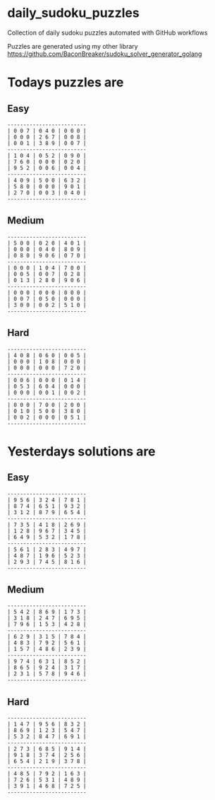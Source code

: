 
# daily_sudoku_puzzles 

Collection of daily sudoku puzzles automated with GitHub workflows 

Puzzles are generated using my other library https://github.com/BaconBreaker/sudoku_solver_generator_golang 
 

# Todays puzzles are 

## Easy 

```
-------------------------
| 0 0 7 | 0 4 0 | 0 0 0 | 
| 0 0 0 | 2 6 7 | 0 0 8 | 
| 0 0 1 | 3 8 9 | 0 0 7 | 
-------------------------
| 1 0 4 | 0 5 2 | 0 9 0 | 
| 7 6 0 | 0 0 0 | 0 2 0 | 
| 9 5 2 | 0 0 6 | 0 0 4 | 
-------------------------
| 4 0 9 | 5 0 0 | 6 3 2 | 
| 5 8 0 | 0 0 0 | 9 0 1 | 
| 2 7 0 | 0 0 3 | 0 4 0 | 
-------------------------
```
## Medium 

```
-------------------------
| 5 0 0 | 0 2 0 | 4 0 1 | 
| 0 0 0 | 0 4 0 | 8 0 9 | 
| 0 8 0 | 9 0 6 | 0 7 0 | 
-------------------------
| 0 0 0 | 1 0 4 | 7 0 0 | 
| 0 0 5 | 0 0 7 | 0 2 8 | 
| 0 1 3 | 2 8 0 | 9 0 6 | 
-------------------------
| 0 0 0 | 0 0 0 | 0 0 0 | 
| 0 0 7 | 0 5 0 | 0 0 0 | 
| 3 0 0 | 0 0 2 | 5 1 0 | 
-------------------------
```
## Hard 

```
-------------------------
| 4 0 8 | 0 6 0 | 0 0 5 | 
| 0 0 0 | 1 0 8 | 0 0 0 | 
| 0 0 0 | 0 0 0 | 7 2 0 | 
-------------------------
| 0 0 6 | 0 0 0 | 0 1 4 | 
| 0 5 3 | 6 0 4 | 0 0 0 | 
| 0 0 0 | 0 0 1 | 0 0 2 | 
-------------------------
| 0 0 0 | 7 0 0 | 2 0 0 | 
| 0 1 0 | 5 0 0 | 3 8 0 | 
| 0 0 2 | 0 0 0 | 0 5 1 | 
-------------------------
```
# Yesterdays solutions are 

## Easy 

```
-------------------------
| 9 5 6 | 3 2 4 | 7 8 1 | 
| 8 7 4 | 6 5 1 | 9 3 2 | 
| 3 1 2 | 8 7 9 | 6 5 4 | 
-------------------------
| 7 3 5 | 4 1 8 | 2 6 9 | 
| 1 2 8 | 9 6 7 | 3 4 5 | 
| 6 4 9 | 5 3 2 | 1 7 8 | 
-------------------------
| 5 6 1 | 2 8 3 | 4 9 7 | 
| 4 8 7 | 1 9 6 | 5 2 3 | 
| 2 9 3 | 7 4 5 | 8 1 6 | 
-------------------------
```
## Medium 

```
-------------------------
| 5 4 2 | 8 6 9 | 1 7 3 | 
| 3 1 8 | 2 4 7 | 6 9 5 | 
| 7 9 6 | 1 5 3 | 4 2 8 | 
-------------------------
| 6 2 9 | 3 1 5 | 7 8 4 | 
| 4 8 3 | 7 9 2 | 5 6 1 | 
| 1 5 7 | 4 8 6 | 2 3 9 | 
-------------------------
| 9 7 4 | 6 3 1 | 8 5 2 | 
| 8 6 5 | 9 2 4 | 3 1 7 | 
| 2 3 1 | 5 7 8 | 9 4 6 | 
-------------------------
```
## Hard 

```
-------------------------
| 1 4 7 | 9 5 6 | 8 3 2 | 
| 8 6 9 | 1 2 3 | 5 4 7 | 
| 5 3 2 | 8 4 7 | 6 9 1 | 
-------------------------
| 2 7 3 | 6 8 5 | 9 1 4 | 
| 9 1 8 | 3 7 4 | 2 5 6 | 
| 6 5 4 | 2 1 9 | 3 7 8 | 
-------------------------
| 4 8 5 | 7 9 2 | 1 6 3 | 
| 7 2 6 | 5 3 1 | 4 8 9 | 
| 3 9 1 | 4 6 8 | 7 2 5 | 
-------------------------
```
